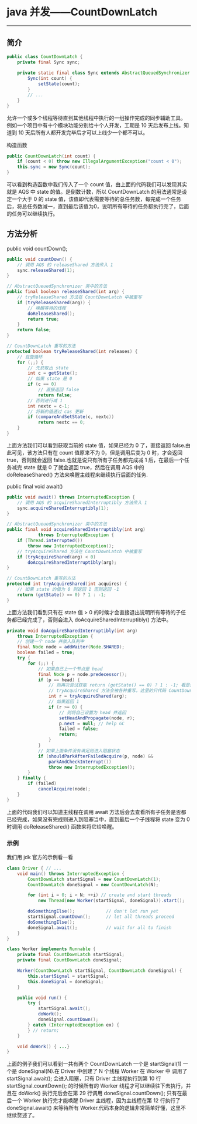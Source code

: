 # java 并发——CountDownLatch

---

## 简介

```java
public class CountDownLatch {
    private final Sync sync;
    
    private static final class Sync extends AbstractQueuedSynchronizer {
        Sync(int count) {
            setState(count);
        }
        // ...
    }
}
```

允许一个或多个线程等待直到其他线程中执行的一组操作完成的同步辅助工具。
例如一个项目中有十个模块功能分别给十个人开发，工期是 10 天后发布上线。知道到 10 天后所有人都开发完毕后才可以上线少一个都不可以。

构造函数

```java
public CountDownLatch(int count) {
    if (count < 0) throw new IllegalArgumentException("count < 0");
    this.sync = new Sync(count);
}
```

可以看到构造函数中我们传入了一个 count 值，由上面的代码我们可以发现其实就是 AQS 中 state 的值。是倒数计数，所以 CountDownLatch 的用法通常是设定一个大于 0 的 state 值，该值即代表需要等待的总任务数，每完成一个任务后，将总任务数减一，直到最后该值为0，说明所有等待的任务都执行完了，后面的任务可以继续执行。

## 方法分析

public void countDown();

```java
public void countDown() {
    // 调用 AQS 的 releaseShared 方法传入 1
    sync.releaseShared(1);
}

// AbstractQueuedSynchronizer 类中的方法
public final boolean releaseShared(int arg) {
    // tryReleaseShared 方法在 CountDownLatch 中被重写
    if (tryReleaseShared(arg)) {
        // 唤醒等待的线程
        doReleaseShared();
        return true;
    }
    return false;
}

// CountDownLatch 重写的方法
protected boolean tryReleaseShared(int releases) {
    // 自旋循环
    for (;;) {
        // 先获取出 state
        int c = getState();
        // 如果 state 是 0
        if (c == 0)
            // 直接返回 false
            return false;
        // 否则进行减 1
        int nextc = c-1;
        // 将新的值通过 cas 更新
        if (compareAndSetState(c, nextc))
            return nextc == 0;
    }
}
```

上面方法我们可以看到获取当前的 state 值，如果已经为 0 了，直接返回 false.由此可见，该方法只有在 count 值原来不为 0，但是调用后变为 0 时，才会返回 true，否则就会返回 false.也就是说只有所有子任务都完成减 1 后，在最后一个任务减完 state 就是 0 了就会返回 true，然后在调用 AQS 中的 doReleaseShared() 方法来唤醒主线程来继续执行后面的任务.

public final void await()

```java
public void await() throws InterruptedException {
    // 调用 AQS 的 acquireSharedInterruptibly 方法传入 1
    sync.acquireSharedInterruptibly(1);
}

// AbstractQueuedSynchronizer 类中的方法
public final void acquireSharedInterruptibly(int arg)
            throws InterruptedException {
    if (Thread.interrupted())
        throw new InterruptedException();
    // tryAcquireShared 方法在 CountDownLatch 中被重写
    if (tryAcquireShared(arg) < 0)
        doAcquireSharedInterruptibly(arg);
}

// CountDownLatch 重写的方法
protected int tryAcquireShared(int acquires) {
    // 如果 state 的值为 0 则返回 1 否则返回 -1
    return (getState() == 0) ? 1 : -1;
}
```

上面方法我们看到只有在 state 值 > 0 的时候才会直接退出说明所有等待的子任务都已经完成了，否则会进入 doAcquireSharedInterruptibly() 方法中。

```java
private void doAcquireSharedInterruptibly(int arg)
    throws InterruptedException {
    // 创建一个 node 并放入队列中
    final Node node = addWaiter(Node.SHARED);
    boolean failed = true;
    try {
        for (;;) {
            // 如果自己上一个节点是 head
            final Node p = node.predecessor();
            if (p == head) {
                // 则再次尝试获取 return (getState() == 0) ? 1 : -1; 看是否成功
                // tryAcquireShared 方法会被各种重写，这里的只代码 CountDownLatch 中的方法
                int r = tryAcquireShared(arg);
                // 如果返回 1
                if (r >= 0) {
                    // 则将自己设置为 head 并返回
                    setHeadAndPropagate(node, r);
                    p.next = null; // help GC
                    failed = false;
                    return;
                }
            }
            // 如果上面条件没有满足则进入阻塞状态
            if (shouldParkAfterFailedAcquire(p, node) &&
                parkAndCheckInterrupt())
                throw new InterruptedException();
        }
    } finally {
        if (failed)
            cancelAcquire(node);
    }
}
```

上面的代码我们可以知道主线程在调用 await 方法后会去查看所有子任务是否都已经完成，如果没有完成则进入到阻塞当中，直到最后一个子线程将 state 变为 0 时调用 doReleaseShared() 函数来将它给唤醒。

### 示例

我们用 jdk 官方的示例看一看

```java
class Driver { // ...
    void main() throws InterruptedException {
        CountDownLatch startSignal = new CountDownLatch(1);
        CountDownLatch doneSignal = new CountDownLatch(N);

        for (int i = 0; i < N; ++i) // create and start threads
            new Thread(new Worker(startSignal, doneSignal)).start();

        doSomethingElse();            // don't let run yet
        startSignal.countDown();      // let all threads proceed
        doSomethingElse();
        doneSignal.await();           // wait for all to finish
    }
}

class Worker implements Runnable {
    private final CountDownLatch startSignal;
    private final CountDownLatch doneSignal;

    Worker(CountDownLatch startSignal, CountDownLatch doneSignal) {
        this.startSignal = startSignal;
        this.doneSignal = doneSignal;
    }

    public void run() {
        try {
            startSignal.await();
            doWork();
            doneSignal.countDown();
        } catch (InterruptedException ex) {
        } // return;
    }

    void doWork() { ...}
}
```

上面的例子我们可以看到一共有两个 CountDownLatch 一个是 startSignal(1) 一个是 doneSignal(N).在 Driver 中创建了 N 个线程 Worker 在 Worker 中 调用了 startSignal.await(); 会进入阻塞，只有 Driver 主线程执行到第 10 行 startSignal.countDown(); 的时候所有的 Worker 线程才可以继续往下去执行，并且在 doWork() 执行完后会在第 29 行调用 doneSignal.countDown(); 只有在最后一个 Worker 执行完才能唤醒 Driver 主线程，因为主线程在第 12 行执行了 doneSignal.await() 来等待所有 Worker.代码本身的逻辑非常简单好懂，这里不继续赘述了。
